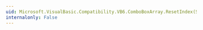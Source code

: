 ```yaml
---
uid: Microsoft.VisualBasic.Compatibility.VB6.ComboBoxArray.ResetIndex(System.Windows.Forms.ComboBox)
internalonly: False
---
```

